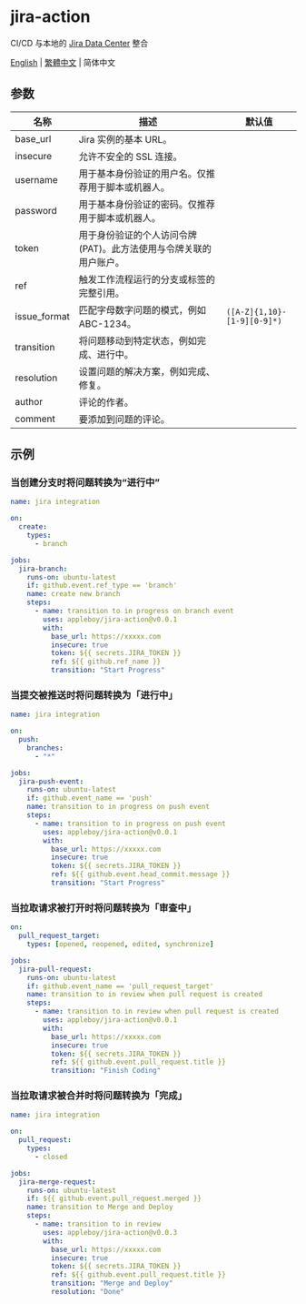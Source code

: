 # jira-action

CI/CD 与本地的 [Jira Data Center][1] 整合

[1]: https://www.atlassian.com/software/jira/data-center

[English](./README.md) | [繁體中文](./README.zh-tw.md) | 简体中文

## 参数

| 名称         | 描述                                                               | 默认值                      |
| ------------ | ------------------------------------------------------------------ | --------------------------- |
| base_url     | Jira 实例的基本 URL。                                              |                             |
| insecure     | 允许不安全的 SSL 连接。                                            |                             |
| username     | 用于基本身份验证的用户名。仅推荐用于脚本或机器人。                 |                             |
| password     | 用于基本身份验证的密码。仅推荐用于脚本或机器人。                   |                             |
| token        | 用于身份验证的个人访问令牌 (PAT)。此方法使用与令牌关联的用户账户。 |                             |
| ref          | 触发工作流程运行的分支或标签的完整引用。                           |                             |
| issue_format | 匹配字母数字问题的模式，例如 ABC-1234。                            | `([A-Z]{1,10}-[1-9][0-9]*)` |
| transition   | 将问题移动到特定状态，例如完成、进行中。                           |                             |
| resolution   | 设置问题的解决方案，例如完成、修复。                               |                             |
| author       | 评论的作者。                                                       |                             |
| comment      | 要添加到问题的评论。                                               |                             |

## 示例

### 当创建分支时将问题转换为“进行中”

```yaml
name: jira integration

on:
  create:
    types:
      - branch

jobs:
  jira-branch:
    runs-on: ubuntu-latest
    if: github.event.ref_type == 'branch'
    name: create new branch
    steps:
      - name: transition to in progress on branch event
        uses: appleboy/jira-action@v0.0.1
        with:
          base_url: https://xxxxx.com
          insecure: true
          token: ${{ secrets.JIRA_TOKEN }}
          ref: ${{ github.ref_name }}
          transition: "Start Progress"
```

### 当提交被推送时将问题转换为「进行中」

```yaml
name: jira integration

on:
  push:
    branches:
      - "*"

jobs:
  jira-push-event:
    runs-on: ubuntu-latest
    if: github.event_name == 'push'
    name: transition to in progress on push event
    steps:
      - name: transition to in progress on push event
        uses: appleboy/jira-action@v0.0.1
        with:
          base_url: https://xxxxx.com
          insecure: true
          token: ${{ secrets.JIRA_TOKEN }}
          ref: ${{ github.event.head_commit.message }}
          transition: "Start Progress"
```

### 当拉取请求被打开时将问题转换为「审查中」

```yaml
on:
  pull_request_target:
    types: [opened, reopened, edited, synchronize]

jobs:
  jira-pull-request:
    runs-on: ubuntu-latest
    if: github.event_name == 'pull_request_target'
    name: transition to in review when pull request is created
    steps:
      - name: transition to in review when pull request is created
        uses: appleboy/jira-action@v0.0.1
        with:
          base_url: https://xxxxx.com
          insecure: true
          token: ${{ secrets.JIRA_TOKEN }}
          ref: ${{ github.event.pull_request.title }}
          transition: "Finish Coding"
```

### 当拉取请求被合并时将问题转换为「完成」

```yaml
name: jira integration

on:
  pull_request:
    types:
      - closed

jobs:
  jira-merge-request:
    runs-on: ubuntu-latest
    if: ${{ github.event.pull_request.merged }}
    name: transition to Merge and Deploy
    steps:
      - name: transition to in review
        uses: appleboy/jira-action@v0.0.3
        with:
          base_url: https://xxxxx.com
          insecure: true
          token: ${{ secrets.JIRA_TOKEN }}
          ref: ${{ github.event.pull_request.title }}
          transition: "Merge and Deploy"
          resolution: "Done"
```
